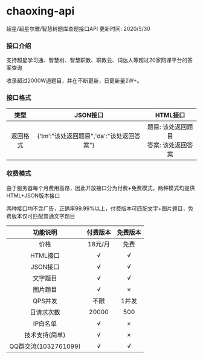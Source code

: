 # chaoxing-api

超星/超星尔雅/智慧树题库查题接口API
更新时间: 2020/5/30 

### 接口介绍

支持超星学习通、智慧树、智慧职教、职教云、词达人等超过20家网课平台的答案查询

收录超过2000W道题目，并在不断更新，日更新量2W+。

### 接口格式

|   类型   |                 JSON接口                  |                 HTML接口                 |
| :------: | :---------------------------------------: | :--------------------------------------: |
| 返回格式 | {‘tm’:"该处返回题目",'da':"该处返回答案"} | 题目: 该处返回题目<br>答案: 该处返回答案 |



### 收费模式

由于服务器每个月费用高昂，因此开放接口分为付费+免费模式，两种模式均提供HTML+JSON版本接口

两种接口均不含广告，正确率99.99%以上，付费版本可匹配文字+图片题目，免费版本仅可匹配普通文字题目

|       功能说明       | 付费版本 | 免费版本 |
| :------------------: | :------: | :------: |
|         价格         | 18元/月  |   免费   |
|       HTML接口       |    √     |    √     |
|       JSON接口       |    √     |    √     |
|       文字题目       |    √     |    √     |
|       图片题目       |    √     |    ×     |
|       QPS并发        |   不限   |  1并发   |
|      日请求次数      |  20000   |   500    |
|       IP白名单       |    √     |    ×     |
|    技术支持(简单)    |    √     |    ×     |
| QQ群交流(1032761099) |    √     |    √     |

